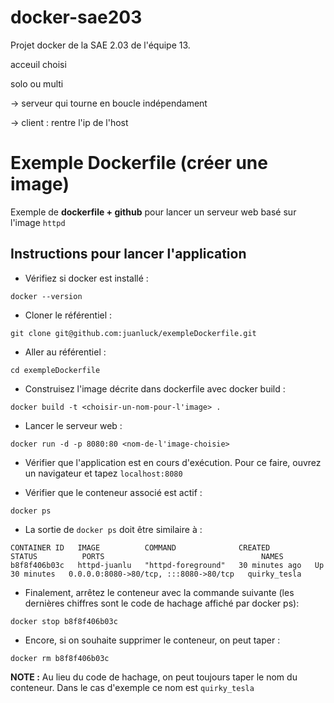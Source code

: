 # docker-sae203
Projet docker de la SAE 2.03 de l'équipe 13.

acceuil choisi

solo
ou 
multi

-> serveur qui tourne en boucle indépendament

-> client : rentre l'ip de l'host


# Exemple Dockerfile (créer une image)

Exemple de **dockerfile + github** pour lancer un serveur web basé sur l'image ```httpd```

## Instructions pour lancer l'application

- Vérifiez si docker est installé :
```shell
docker --version
```

- Cloner le référentiel :
 ```shell
git clone git@github.com:juanluck/exempleDockerfile.git
```

- Aller au référentiel :
```shell
cd exempleDockerfile
```

- Construisez l'image décrite dans dockerfile avec docker build : 
```shell
docker build -t <choisir-un-nom-pour-l'image> .
```

- Lancer le serveur web :
```shell
docker run -d -p 8080:80 <nom-de-l'image-choisie>
```

- Vérifier que l'application est en cours d'exécution. Pour ce faire, ouvrez un navigateur et tapez ```localhost:8080```

- Vérifier que le conteneur associé est actif :
```shell
docker ps
```

- La sortie de ```docker ps``` doit être similaire à :
```shell
CONTAINER ID   IMAGE          COMMAND              CREATED          STATUS          PORTS                                   NAMES
b8f8f406b03c   httpd-juanlu   "httpd-foreground"   30 minutes ago   Up 30 minutes   0.0.0.0:8080->80/tcp, :::8080->80/tcp   quirky_tesla
```

- Finalement, arrêtez le conteneur avec la commande suivante (les dernières chiffres sont le code de hachage affiché par docker ps):
```shell
docker stop b8f8f406b03c
```

- Encore, si on souhaite supprimer le conteneur, on peut taper :
```shell
docker rm b8f8f406b03c
```

**NOTE :** Au lieu du code de hachage, on peut toujours taper le nom du conteneur. Dans le cas d'exemple ce nom est ```quirky_tesla```





